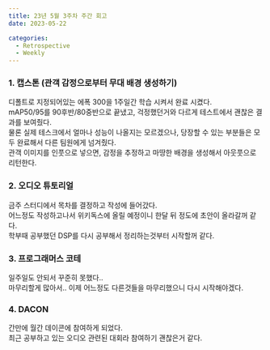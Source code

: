 ```yaml
---
title: 23년 5월 3주차 주간 회고
date: 2023-05-22

categories:
  - Retrospective
  - Weekly
---
```


### 1. 캡스톤 (관객 감정으로부터 무대 배경 생성하기)
디폴트로 지정되어있는 에폭 300을 1주일간 학습 시켜서 완료 시켰다.  
mAP50/95를 90후반/80중반으로 끝냈고, 걱정했던거와 다르게 테스트에서 괜찮은 결과를 보여줬다.  
물론 실제 테스크에서 얼마나 성능이 나올지는 모르겠으나, 당장할 수 있는 부분들은 모두 완료해서 다른 팀원에게 넘겨줬다.  
관객 이미지를 인풋으로 넣으면, 감정을 추정하고 마땅한 배경을 생성해서 아웃풋으로 리턴한다.  

### 2. 오디오 튜토리얼
금주 스터디에서 목차를 결정하고 작성에 들어갔다.  
어느정도 작성하고나서 위키독스에 올릴 예정이니 한달 뒤 정도에 초안이 올라갈꺼 같다.  
학부때 공부했던 DSP를 다시 공부해서 정리하는것부터 시작할꺼 같다.  

### 3. 프로그래머스 코테
일주일도 안되서 꾸준히 못했다..  
마무리할게 많아서.. 이제 어느정도 다른것들을 마무리했으니 다시 시작해야겠다.

### 4. DACON
간만에 월간 데이콘에 참여하게 되었다.  
최근 공부하고 있는 오디오 관련된 대회라 참여하기 괜찮은거 같다.  
